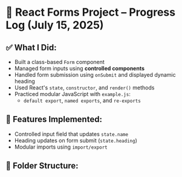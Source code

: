 # 🧠 React Forms Project – Progress Log (July 15, 2025)

## ✅ What I Did:
- Built a class-based `Form` component
- Managed form inputs using **controlled components**
- Handled form submission using `onSubmit` and displayed dynamic heading
- Used React's `state`, `constructor`, and `render()` methods
- Practiced modular JavaScript with `example.js`:
  - `default export`, `named exports`, and `re-exports`

## 🧪 Features Implemented:
- Controlled input field that updates `state.name`
- Heading updates on form submit (`state.heading`)
- Modular imports using `import/export`

## 📁 Folder Structure: